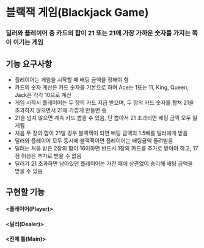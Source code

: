 # 블랙잭 게임(Blackjack Game)  
### 딜러와 플레이어 중 카드의 합이 21 또는 21에 가장 가까운 숫자를 가지는 쪽이 이기는 게임


## 기능 요구사항  
- 플레이어는 게임을 시작할 때 배팅 금액을 정해야 함  
- 카드의 숫자 계산은 카드 숫자를 기본으로 하며 Ace는 1또는 11, King, Queen, Jack은 각각 10으로 계산  
- 게임 시작시 플레이어는 두 장의 카드 지급 받으며, 두 장의 카드 숫자를 합쳐 21을 초과하지 않으면서 21에 가깝게 만들면 승  
- 21을 넘지 않으면 계속 카드 뽑을 수 있음, 단 뽑아서 21 초과되면 배팅 금액 모두 잃게됨  
- 처음 두 장의 합이 21일 경우 블랙잭이 되면 배팅 금액의 1.5배를 딜러에게 받음  
- 딜러와 플레이어 모두 동시에 블랙잭이면 플레이어는 배팅금액 돌려받음  
- 딜러는 처음 받은 2장의 합이 16이하면 반드시 1장의 카드를 추가로 받아야 하고, 17점 이상은 추가로 받을 수 없음  
- 딜러가 21 초과하면 남아있던 플레이어는 가진 패에 상관없이 승리해 배팅 금액을 받을 수 있음

## 구현할 기능  
#### <플레이어(Player)>


#### <딜러(Dealer)>


#### <전체 틀(Main)>  
